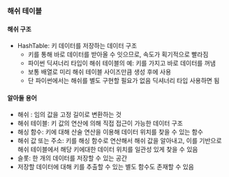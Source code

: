 ### 해쉬 테이블

#### 해쉬 구조
- HashTable: 키 데이터를 저장하는 데이터 구조
  - 키를 통해 바로 데이터를 받아올 수 잇으므로, 속도가 획기적으로 빨라짐
  - 파이썬 딕셔너리 타입이 해쉬 테이블의 예: 키를 가지고 바로 데이터를 꺼냄
  - 보통 배열로 미리 해쉬 테이블 사이즈만큼 생성 후에 사용
  - 단 파이썬에서는 해쉬를 별도 구현할 필요가 없음 딕셔너리 타입 사용하면 됨

#### 알아둘 용어
- 해쉬 : 임의 값을 고정 길이로 변환하는 것
- 해쉬 테이블: 키 값의 연산에 의해 직접 접근이 가능한 데이터 구조
- 해싱 함수: 키에 대해 산술 연산을 이용해 데이터 위치를 찾을 수 있는 함수
- 해쉬 값 또는 주소: 키를 해싱 함수로 연산해서 해쉬 값을 알아내고, 이를 기반으로 해쉬 테이블에서 해당 키에대한 데이터 위치를 일관성 있게 찾을 수 있음
- 슬롯: 한 개의 데이터를 저장할 수 있는 공간
- 저장할 데이터에 대해 키를 추출할 수 있는 별도 함수도 존재할 수 있음
